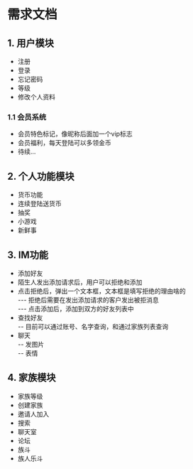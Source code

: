 # 需求文档
## 1. 用户模块
- 注册
- 登录
- 忘记密码
- 等级
- 修改个人资料 
### 1.1 会员系统
- 会员特色标记，像昵称后面加一个vip标志
- 会员福利，每天登陆可以多领金币
- 待续...
## 2. 个人功能模块
- 货币功能
 - 连续登陆送货币
 - 抽奖
 - 小游戏  
- 新鲜事
## 3. IM功能
- 添加好友<br/>
 - 陌生人发出添加请求后，用户可以拒绝和添加<br/>
  - 点击拒绝后，弹出一个文本框，文本框是填写拒绝的理由啥的<br/>
--- 拒绝后需要在发出添加请求的客户发出被拒消息<br/>
--- 点击添加后，添加到双方的好友列表中<br/>
- 查找好友<br/>
-- 目前可以通过账号、名字查询，和通过家族列表查询<br/>
- 聊天<br/>
-- 发图片<br/>
-- 表情
## 4. 家族模块
- 家族等级
- 创建家族
- 邀请人加入
- 搜索
- 聊天室
- 论坛
- 族斗
- 族人乐斗
